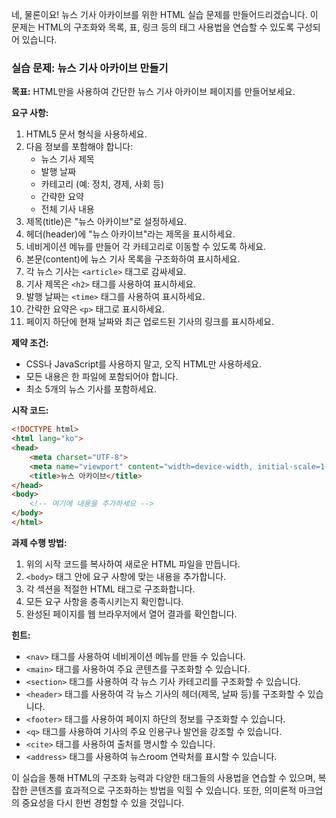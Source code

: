 네, 물론이요! 뉴스 기사 아카이브를 위한 HTML 실습 문제를 만들어드리겠습니다. 이 문제는 HTML의 구조화와 목록, 표, 링크 등의 태그 사용법을 연습할 수 있도록 구성되어 있습니다.

### 실습 문제: 뉴스 기사 아카이브 만들기

**목표:**
HTML만을 사용하여 간단한 뉴스 기사 아카이브 페이지를 만들어보세요.

**요구 사항:**

1. HTML5 문서 형식을 사용하세요.
2. 다음 정보를 포함해야 합니다:
   - 뉴스 기사 제목
   - 발행 날짜
   - 카테고리 (예: 정치, 경제, 사회 등)
   - 간략한 요약
   - 전체 기사 내용
3. 제목(title)은 "뉴스 아카이브"로 설정하세요.
4. 헤더(header)에 "뉴스 아카이브"라는 제목을 표시하세요.
5. 네비게이션 메뉴를 만들어 각 카테고리로 이동할 수 있도록 하세요.
6. 본문(content)에 뉴스 기사 목록을 구조화하여 표시하세요.
7. 각 뉴스 기사는 `<article>` 태그로 감싸세요.
8. 기사 제목은 `<h2>` 태그를 사용하여 표시하세요.
9. 발행 날짜는 `<time>` 태그를 사용하여 표시하세요.
10. 간략한 요약은 `<p>` 태그로 표시하세요.
11. 페이지 하단에 현재 날짜와 최근 업로드된 기사의 링크를 표시하세요.

**제약 조건:**
- CSS나 JavaScript를 사용하지 말고, 오직 HTML만 사용하세요.
- 모든 내용은 한 파일에 포함되어야 합니다.
- 최소 5개의 뉴스 기사를 포함하세요.

**시작 코드:**
```html
<!DOCTYPE html>
<html lang="ko">
<head>
    <meta charset="UTF-8">
    <meta name="viewport" content="width=device-width, initial-scale=1.0">
    <title>뉴스 아카이브</title>
</head>
<body>
    <!-- 여기에 내용을 추가하세요 -->
</body>
</html>
```

**과제 수행 방법:**
1. 위의 시작 코드를 복사하여 새로운 HTML 파일을 만듭니다.
2. `<body>` 태그 안에 요구 사항에 맞는 내용을 추가합니다.
3. 각 섹션을 적절한 HTML 태그로 구조화합니다.
4. 모든 요구 사항을 충족시키는지 확인합니다.
5. 완성된 페이지를 웹 브라우저에서 열어 결과를 확인합니다.

**힌트:**
- `<nav>` 태그를 사용하여 네비게이션 메뉴를 만들 수 있습니다.
- `<main>` 태그를 사용하여 주요 콘텐츠를 구조화할 수 있습니다.
- `<section>` 태그를 사용하여 각 뉴스 기사 카테고리를 구조화할 수 있습니다.
- `<header>` 태그를 사용하여 각 뉴스 기사의 헤더(제목, 날짜 등)를 구조화할 수 있습니다.
- `<footer>` 태그를 사용하여 페이지 하단의 정보를 구조화할 수 있습니다.
- `<q>` 태그를 사용하여 기사의 주요 인용구나 발언을 강조할 수 있습니다.
- `<cite>` 태그를 사용하여 출처를 명시할 수 있습니다.
- `<address>` 태그를 사용하여 뉴스room 연락처를 표시할 수 있습니다.

이 실습을 통해 HTML의 구조화 능력과 다양한 태그들의 사용법을 연습할 수 있으며, 복잡한 콘텐츠를 효과적으로 구조화하는 방법을 익힐 수 있습니다. 또한, 의미론적 마크업의 중요성을 다시 한번 경험할 수 있을 것입니다.